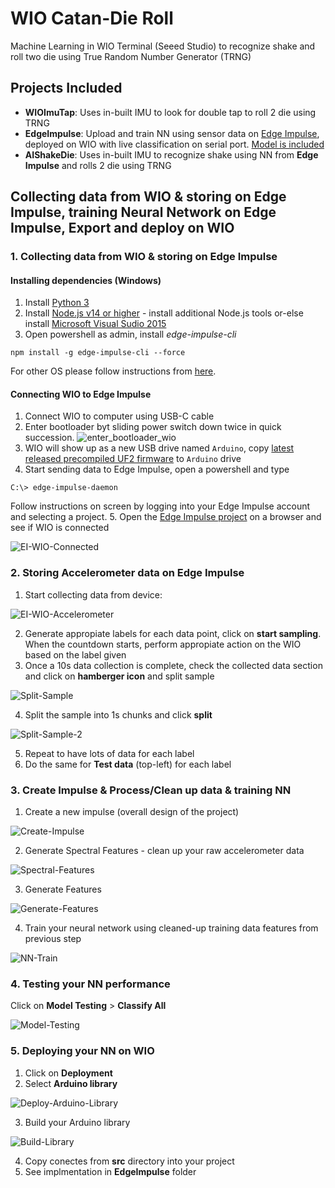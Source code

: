# WIO Catan-Die Roll

Machine Learning in WIO Terminal (Seeed Studio) to recognize shake and roll two die using True Random Number Generator (TRNG)

## Projects Included

- **WIOImuTap**: Uses in-built IMU to look for double tap to roll 2 die using TRNG 
- **EdgeImpulse**: Upload and train NN using sensor data on [Edge Impulse](https://www.edgeimpulse.com/), deployed on WIO with live classification on serial port. [Model is included](https://studio.edgeimpulse.com/public/48805/latest)
- **AIShakeDie**: Uses in-built IMU to recognize shake using NN from **Edge Impulse** and rolls 2 die using TRNG

## Collecting data from WIO & storing on Edge Impulse, training Neural Network on Edge Impulse, Export and deploy on WIO

### 1. Collecting data from WIO & storing on Edge Impulse

#### Installing dependencies (Windows)

1. Install [Python 3](https://www.python.org/)
2. Install [Node.js v14 or higher](https://nodejs.org/en/) - install additional Node.js tools or-else install [Microsoft Visual Sudio 2015](https://visualstudio.microsoft.com/vs/older-downloads/)
3. Open powershell as admin, install *edge-impulse-cli*
```
npm install -g edge-impulse-cli --force
```

For other OS please follow instructions from [here](https://docs.edgeimpulse.com/docs/cli-installation).

#### Connecting WIO to Edge Impulse

1. Connect WIO to computer using USB-C cable
2. Enter bootloader byt sliding power switch down twice in quick succession.
![enter_bootloader_wio](https://files.seeedstudio.com/wiki/Wio-Terminal/img/Wio-Terminal-Bootloader.png)
3. WIO will show up as a new USB drive named `Arduino`, copy [latest released precompiled UF2 firmware](https://github.com/Seeed-Studio/Seeed_Arduino_edgeimpulse/releases) to `Arduino` drive
4. Start sending data to Edge Impulse, open a powershell and type
```
C:\> edge-impulse-daemon
```
Follow instructions on screen by logging into your Edge Impulse account and selecting a project.
5. Open the [Edge Impulse project](https://studio.edgeimpulse.com/studio/select-project?autoredirect=1) on a browser and see if WIO is connected

![EI-WIO-Connected](https://github.com/debsahu/WIOCatanDieRoll/blob/main/docs/device_ei_connected.png)

### 2. Storing Accelerometer data on Edge Impulse

1. Start collecting data from device:

![EI-WIO-Accelerometer](https://github.com/debsahu/WIOCatanDieRoll/blob/main/docs/training_data.png)

2. Generate appropiate labels for each data point, click on **start sampling**. When the countdown starts, perform appropiate action on the WIO based on the label given
3. Once a 10s data collection is complete, check the collected data section and click on **hamberger icon** and split sample

![Split-Sample](https://github.com/debsahu/WIOCatanDieRoll/blob/main/docs/split_sample.png)

4. Split the sample into 1s chunks and click **split**

![Split-Sample-2](https://github.com/debsahu/WIOCatanDieRoll/blob/main/docs/split_sample_2.png)

5. Repeat to have lots of data for each label
6. Do the same for **Test data** (top-left) for each label

### 3. Create Impulse & Process/Clean up data & training NN

1. Create a new impulse (overall design of the project)

![Create-Impulse](https://github.com/debsahu/WIOCatanDieRoll/blob/main/docs/create_impulse.png)

2. Generate Spectral Features - clean up your raw accelerometer data

![Spectral-Features](https://github.com/debsahu/WIOCatanDieRoll/blob/main/docs/spectral_features.png)

3. Generate Features

![Generate-Features](https://github.com/debsahu/WIOCatanDieRoll/blob/main/docs/generate_features.png)

4. Train your neural network using cleaned-up training data features from previous step

![NN-Train](https://github.com/debsahu/WIOCatanDieRoll/blob/main/docs/nn_train.png)

### 4. Testing your NN performance

Click on **Model Testing** > **Classify All**

![Model-Testing](https://github.com/debsahu/WIOCatanDieRoll/blob/main/docs/model_testing.png)

### 5. Deploying your NN on WIO

1. Click on **Deployment**
2. Select **Arduino library**

![Deploy-Arduino-Library](https://github.com/debsahu/WIOCatanDieRoll/blob/main/docs/deploy_arduino_lib.png)

3. Build your Arduino library

![Build-Library](https://github.com/debsahu/WIOCatanDieRoll/blob/main/docs/build_lib.png)

4. Copy conectes from **src** directory into your project
5. See implmentation in **EdgeImpulse** folder